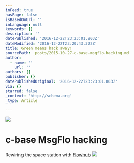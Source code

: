 ```yaml
---
inFeed: true
hasPage: false
isBasedOnUrl: ''
inLanguage: null
keywords: []
description: ''
datePublished: '2016-12-22T23:23:01.803Z'
dateModified: '2016-12-22T23:20:43.322Z'
title: Green means hack away!
sourcePath: _posts/2015-10-27-c-base-msgflo-hacking.md
author:
  - name: ''
    url: ''
authors: []
publisher: {}
datePublishedOriginal: '2016-12-22T23:23:01.803Z'
via: {}
starred: false
_context: 'http://schema.org'
_type: Article

---
```

![](https://the-grid-user-content.s3-us-west-2.amazonaws.com/5a87fa19-4fb9-444d-b57d-79ecab8d6b1d.jpg)

# c-base MsgFlo hacking

Rewiring the space station with [Flowhub][0]
![](https://the-grid-user-content.s3-us-west-2.amazonaws.com/84ba8f13-49b7-47a3-a524-415dfc1d5ef2.png)

[0]: http://flowhub.io/